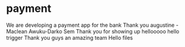 # payment
We are developing a payment app for the bank 
Thank you augustine - Maclean Awuku-Darko Sem
Thank you for showing up
hellooooo
hello trigger
Thank you guys an amazing team
Hello files